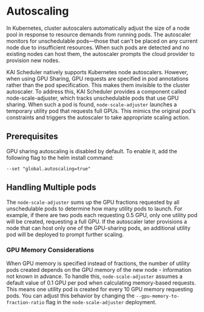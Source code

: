 # Autoscaling
In Kubernetes, cluster autoscalers automatically adjust the size of a node pool in response to resource demands from running pods. 
The autoscaler monitors for unschedulable pods—those that can't be placed on any current node due to insufficient resources. 
When such pods are detected and no existing nodes can host them, the autoscaler prompts the cloud provider to provision new nodes.

KAI Scheduler natively supports Kubernetes node autoscalers. However, when using GPU Sharing, GPU requests are specified in pod annotations rather than the pod specification. 
This makes them invisible to the cluster autoscaler. To address this, KAI Scheduler provides a component called node-scale-adjuster, which tracks unschedulable pods that use GPU sharing. 
When such a pod is found, `node-scale-adjuster` launches a temporary utility pod that requests full GPUs. This mimics the original pod's constraints and triggers the autoscaler to take appropriate scaling action.

## Prerequisites
GPU sharing autoscaling is disabled by default. To enable it, add the following flag to the helm install command:
```
--set "global.autoscaling=true"
```

## Handling Multiple pods
The `node-scale-adjuster` sums up the GPU fractions requested by all unschedulable pods to determine how many utility pods to launch.
For example, if there are two pods each requesting 0.5 GPU, only one utility pod will be created, requesting a full GPU.
If the autoscaler later provisions a node that can host only one of the GPU-sharing pods, an additional utility pod will be deployed to prompt further scaling.


### GPU Memory Considerations
When GPU memory is specified instead of fractions, the number of utility pods created depends on the GPU memory of the new node - information not known in advance.
To handle this, `node-scale-adjuster` assumes a default value of 0.1 GPU per pod when calculating memory-based requests. 
This means one utility pod is created for every 10 GPU memory requesting pods.
You can adjust this behavior by changing the `--gpu-memory-to-fraction-ratio` flag in the `node-scale-adjuster` deployment.
